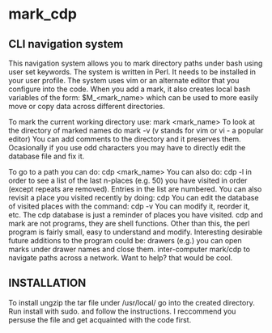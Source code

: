 # mark_cdp
## CLI navigation system

This navigation system allows you to mark directory paths under bash using user set keywords.
The system is written in Perl.  It needs to be installed in your user profile.
The system uses vim or an alternate editor that you configure into the code.
When you add a mark, it also creates local bash variables of the form: $M_<mark_name> which can be used 
to more easily move or copy data across different directories.

To mark the current working directory use:
   mark <mark_name>
To look at the directory of marked names do
   mark -v
(v stands for vim or vi - a popular editor)
You can add comments to the directory and it preserves them.
Ocasionally if you use odd characters you may have to directly edit the database file and fix it.

To go to a path you can do:
   cdp <mark_name>
You can also do: 
   cdp -l
in order to see a list of the last n-places (e.g. 50) you have visited in order (except repeats are removed).
Entries in the list are numbered.  You can also revisit a place you visited recently by doing:
   cdp <number>
You can edit the database of visited places with the command:
   cdp -v
You can modify it, reorder it, etc.
The cdp database is just a reminder of places you have visited.
cdp and mark are not programs, they are shell functions.
Other than this, the perl program is fairly small, easy to understand and modify.
Interesting desirable future additions to the program could be:
    drawers (e.g.) you can open marks under drawer names and close them.
    inter-computer mark/cdp to navigate paths across a network.
Want to help? that would be cool.

## INSTALLATION
To install ungzip the tar file under /usr/local/
go into the created directory.
Run install with sudo.
and follow the instructions.
I reccommend you persuse the file and get acquainted with the code first.




